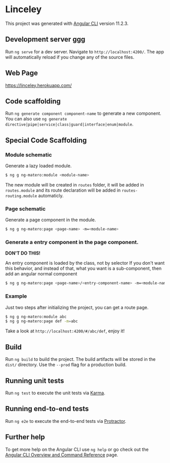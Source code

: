 # Linceley

This project was generated with [Angular CLI](https://github.com/angular/angular-cli) version 11.2.3.

## Development server ggg

Run `ng serve` for a dev server. Navigate to `http://localhost:4200/`. The app will automatically reload if you change any of the source files.

## Web Page

https://linceley.herokuapp.com/

## Code scaffolding

Run `ng generate component component-name` to generate a new component. You can also use `ng generate directive|pipe|service|class|guard|interface|enum|module`.

## Special Code Scaffolding

### Module schematic

Generate a lazy loaded module.

```bash
$ ng g ng-matero:module <module-name>
```
The new module will be created in `routes` folder, it will be added in `routes.module` and its route declaration will be added in `routes-routing.module` automaticly.

### Page schematic

Generate a page component in the module.

```bash
$ ng g ng-matero:page <page-name> -m=<module-name>
```

### Generate a entry component in the page component.

**DON'T DO THIS!**

An entry component is loaded by the class, not by selector
If you don't want this behavior, and instead of that, what you want is a sub-component, then add an angular normal component

```bash
$ ng g ng-matero:page <page-name>/<entry-component-name> -m=<module-name> -e=true
```

### Example

Just two steps after initializing the project, you can get a route page.

```bash
$ ng g ng-matero:module abc
$ ng g ng-matero:page def -m=abc
```

Take a look at `http://localhost:4200/#/abc/def`, enjoy it!

## Build

Run `ng build` to build the project. The build artifacts will be stored in the `dist/` directory. Use the `--prod` flag for a production build.

## Running unit tests

Run `ng test` to execute the unit tests via [Karma](https://karma-runner.github.io).

## Running end-to-end tests

Run `ng e2e` to execute the end-to-end tests via [Protractor](http://www.protractortest.org/).

## Further help

To get more help on the Angular CLI use `ng help` or go check out the [Angular CLI Overview and Command Reference](https://angular.io/cli) page.
